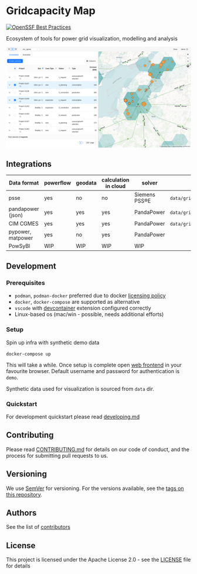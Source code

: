 # Gridcapacity Map

[![OpenSSF Best Practices](https://www.bestpractices.dev/projects/8073/badge)](https://www.bestpractices.dev/projects/8073)

Ecosystem of tools for power grid visualization, modelling and analysis

![alt text](docs/img/screenshot_webgis_2.png "Title")

## Integrations

| Data format       | powerflow | geodata | calculation in cloud | solver        | examples                         |
| ----------------- | --------- | ------- | -------------------- | ------------- | -------------------------------- |
| psse              | yes       | no      | no                   | Siemens PSS®E | `data/gridcapacity/savnw`        |
| pandapower (json) | yes       | yes     | yes                  | PandaPower    | `data/gridcapacity/mv_oberrhein` |
| CIM CGMES         | yes       | yes     | yes                  | PandaPower    | `data/gridcapacity/cim_cgmes`    |
| pypower, matpower | yes       | no      | yes                  | PandaPower    |                                  |
| PowSyBl           | WIP       | WIP     | WIP                  | WIP           |                                  |

## Development

### Prerequisites

- `podman`, `podman-docker` preferred due to docker [licensing policy](https://docs.docker.com/subscription/desktop-license/)
- `docker`, `docker-compose` are supported as alternative
- `vscode` with [devcontainer](https://microsoft.github.io/code-with-engineering-playbook/developer-experience/devcontainers/) extension configured correctly
- Linux-based os (mac/win - possible, needs additional efforts)

### Setup

Spin up infra with synthetic demo data

```
docker-compose up
```

This will take a while. Once setup is complete open [web frontend](http://localhost:3000) in your favourite browser. Default username and password for authentication is `demo`.

Synthetic data used for visualization is sourced from `data` dir.

### Quickstart

For development quickstart please read [developing.md](docs/developing.md)

## Contributing

Please read [CONTRIBUTING.md](CONTRIBUTING.md) for details on our code of conduct, and the process for submitting pull requests to us.

## Versioning

We use [SemVer](http://semver.org/) for versioning. For the versions available, see the [tags on this repository](https://github.com/gridcapacitymap/gridcapacitymap-web/tags).

## Authors

See the list of [contributors](https://github.com/gridcapacitymap/gridcapacitymap-web/graphs/contributors)

## License

This project is licensed under the Apache License 2.0 - see the [LICENSE](LICENSE) file for details
